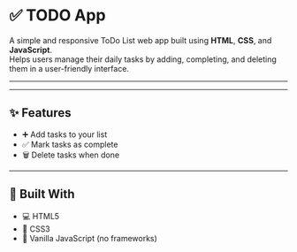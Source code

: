 # ✅ TODO App

A simple and responsive ToDo List web app built using **HTML**, **CSS**, and **JavaScript**.  
Helps users manage their daily tasks by adding, completing, and deleting them in a user-friendly interface.

---

---

## ✨ Features

- ➕ Add tasks to your list
- ✅ Mark tasks as complete
- 🗑️ Delete tasks when done



---

## 🔧 Built With

- 💻 HTML5
- 🎨 CSS3
- 🧠 Vanilla JavaScript (no frameworks)
